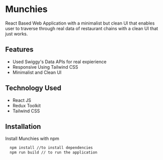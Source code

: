 
# Munchies

React Based Web Application with a minimalist but clean UI that enables user to traverse through real data of restaurant chains with a clean UI that just works.


## Features

- Used Swiggy's Data APIs for real expierience
- Responsive Using Tailwind CSS
- Minimalist and Clean UI


## Technology Used
- React JS
- Redux Toolkit
- Tailwind CSS

## Installation

Install Munchies with npm

```bash
  npm install //to install dependencies
  npm run build // to run the application
```
    
